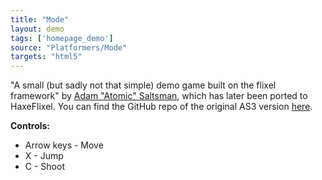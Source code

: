 ```yaml
---
title: "Mode"
layout: demo
tags: ['homepage_demo']
source: "Platformers/Mode"
targets: "html5"
---
```


"A small (but sadly not that simple) demo game built on the flixel framework" by [Adam "Atomic" Saltsman](https://twitter.com/ADAMATOMIC), which has later been ported to HaxeFlixel. You can find the GitHub repo of the original AS3 version [here](https://github.com/AdamAtomic/Mode).

**Controls:**

* Arrow keys - Move
* X - Jump
* C - Shoot
